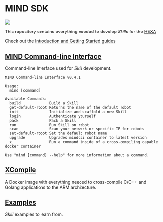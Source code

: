 # MIND SDK
![](https://img.shields.io/badge/master-0.4.1-green.svg?style=flat)

This repository contains everything needed to develop *Skills* for the [HEXA](https://www.vincross.com/hexa)

Check out the [Introduction and Getting Started guides](https://www.vincross.com/developer/introduction/mind-overview)

## [MIND Command-line Interface](cli)
Command-line Interface used for *Skill* development.

```
MIND Command-line Interface v0.4.1

Usage:
  mind [command]

Available Commands:
  build             Build a Skill
  get-default-robot Returns the name of the default robot
  init              Initialize and scaffold a new Skill
  login             Authenticate yourself
  pack              Pack a Skill
  run               Run Skill on robot
  scan              Scan your network or specific IP for robots
  set-default-robot Set the default robot name
  upgrade           Upgrades mindcli container to latest version
  x                 Run a command inside of a cross-compiling capable docker container

Use "mind [command] --help" for more information about a command.
```
## [XCompile](xcompile)
A Docker image with everything needed to cross-compile C/C++ and Golang applications to the ARM architecture.

## [Examples](examples)
*Skill* examples to learn from.
